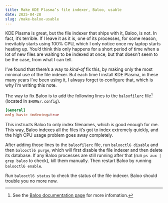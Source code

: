 ```yaml
---
title: Make KDE Plasma’s file indexer, Baloo, usable
date: 2025-04-28
slug: /make-baloo-usable
---
```


KDE Plasma is great, but the file indexer that ships with it, Baloo, is not. In fact, it’s terrible. If I leave it as it is, one of its processes, for some reason, inevitably starts using 100% CPU, which I only notice once my laptop starts heating up. You’d think this only happens for a short period of time when a lot of new files are waiting to be indexed at once, but that doesn’t seem to be the case, from what I can tell.

I’ve found that there’s a way to _kind-of_ fix this, by making only the most minimal use of the file indexer. But each time I install KDE Plasma, in these many years I’ve been using it, I always forget to configure that, which is why I’m writing this note.

The way to fix Baloo is to add the following lines to the `baloofilerc` file[^1] (located in `$HOME/.config`).

```conf
[General]
only basic indexing=true
```

This instructs Baloo to only index filenames, which is good enough for me. This way, Baloo indexes all the files it’s got to index extremely quickly, and the high CPU usage problem goes away completely.

After adding those lines to the `baloofilerc` file, run `balooctl6 disable` and then `balooctl6 purge`, which will first disable the file indexer and then delete its database. If any Baloo processes are still running after that (run `ps aux | grep baloo` to check), kill them manually. Then restart Baloo by running `balooctl6 enable`.

Run `balooctl6 status` to check the status of the file indexer. Baloo should trouble you no more now.

[^1]: See the [Baloo documentation page](https://community.kde.org/Baloo/Configuration) for more infomation.
